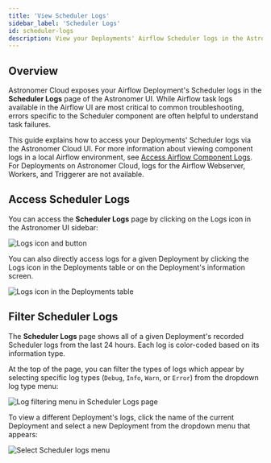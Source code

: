 ```yaml
---
title: 'View Scheduler Logs'
sidebar_label: 'Scheduler Logs'
id: scheduler-logs
description: View your Deployments' Airflow Scheduler logs in the Astronomer Cloud UI.
---
```


## Overview

Astronomer Cloud exposes your Airflow Deployment's Scheduler logs in the **Scheduler Logs** page of the Astronomer UI. While Airflow task logs available in the Airflow UI are most critical to common troubleshooting, errors specific to the Scheduler component are often helpful to understand task failures.

This guide explains how to access your Deployments' Scheduler logs via the Astronomer Cloud UI. For more information about viewing component logs in a local Airflow environment, see [Access Airflow Component Logs](test-and-troubleshoot-locally.md#access-airflow-component-logs). For Deployments on Astronomer Cloud, logs for the Airflow Webserver, Workers, and Triggerer are not available.

## Access Scheduler Logs

You can access the **Scheduler Logs** page by clicking on the Logs icon in the Astronomer UI sidebar:

![Logs icon and button](/img/docs/log-location.png)

You can also directly access logs for a given Deployment by clicking the Logs icon in the Deployments table or on the Deployment's information screen.

![Logs icon in the Deployments table](/img/docs/deployment-log-button.png)

## Filter Scheduler Logs

The **Scheduler Logs** page shows all of a given Deployment's recorded Scheduler logs from the last 24 hours. Each log is color-coded based on its information type.

At the top of the page, you can filter the types of logs which appear by selecting specific log types (`Debug`, `Info`, `Warn`, or `Error`) from the dropdown log type menu:

![Log filtering menu in Scheduler Logs page](/img/docs/filter-logs.png)

To view a different Deployment's logs, click the name of the current Deployment and select a new Deployment from the dropdown menu that appears:

![Select Scheduler logs menu](/img/docs/select-deployment-logs.png)
